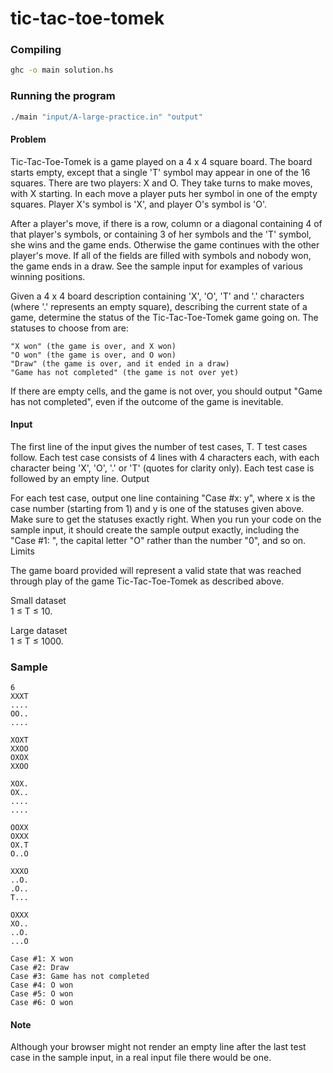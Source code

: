 # tic-tac-toe-tomek

### Compiling

```bash
ghc -o main solution.hs
```

### Running the program
```bash
./main "input/A-large-practice.in" "output"
```

#### Problem

Tic-Tac-Toe-Tomek is a game played on a 4 x 4 square board. The board starts empty, except that a single 'T' symbol may appear in one of the 16 squares. There are two players: X and O. They take turns to make moves, with X starting. In each move a player puts her symbol in one of the empty squares. Player X's symbol is 'X', and player O's symbol is 'O'.

After a player's move, if there is a row, column or a diagonal containing 4 of that player's symbols, or containing 3 of her symbols and the 'T' symbol, she wins and the game ends. Otherwise the game continues with the other player's move. If all of the fields are filled with symbols and nobody won, the game ends in a draw. See the sample input for examples of various winning positions.

Given a 4 x 4 board description containing 'X', 'O', 'T' and '.' characters (where '.' represents an empty square), describing the current state of a game, determine the status of the Tic-Tac-Toe-Tomek game going on. The statuses to choose from are:

    "X won" (the game is over, and X won)
    "O won" (the game is over, and O won)
    "Draw" (the game is over, and it ended in a draw)
    "Game has not completed" (the game is not over yet)

If there are empty cells, and the game is not over, you should output "Game has not completed", even if the outcome of the game is inevitable.

#### Input

The first line of the input gives the number of test cases, T. T test cases follow. Each test case consists of 4 lines with 4 characters each, with each character being 'X', 'O', '.' or 'T' (quotes for clarity only). Each test case is followed by an empty line.
Output

For each test case, output one line containing "Case #x: y", where x is the case number (starting from 1) and y is one of the statuses given above. Make sure to get the statuses exactly right. When you run your code on the sample input, it should create the sample output exactly, including the "Case #1: ", the capital letter "O" rather than the number "0", and so on.
Limits

The game board provided will represent a valid state that was reached through play of the game Tic-Tac-Toe-Tomek as described above.

Small dataset  
1 ≤ T ≤ 10.

Large dataset  
1 ≤ T ≤ 1000.

### Sample

```
6  
XXXT  
....  
OO..  
....  

XOXT  
XXOO  
OXOX  
XXOO  

XOX.  
OX..  
....  
....  

OOXX  
OXXX  
OX.T  
O..O  

XXXO  
..O.  
.O..  
T...  

OXXX  
XO..  
..O.  
...O  
```


```
Case #1: X won  
Case #2: Draw  
Case #3: Game has not completed  
Case #4: O won  
Case #5: O won  
Case #6: O won  
```

#### Note

Although your browser might not render an empty line after the last test case in the sample input, in a real input file there would be one.
